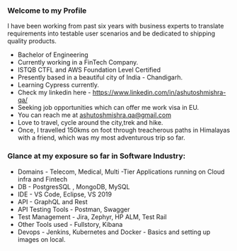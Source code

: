 ### Welcome to my Profile
I have been working from past six years with business experts to translate requirements into testable user scenarios and be dedicated to shipping quality products.
- Bachelor of Engineering
- Currently working in a FinTech Company.
- ISTQB CTFL and AWS Foundation Level Certified
- Presently based in a beautiful city of India - Chandigarh.
- Learning Cypress currently.
- Check my linkedin here - https://www.linkedin.com/in/ashutoshmishra-qa/
- Seeking job opportunities which can offer me work visa in EU.
- You can reach me at ashutoshmishra.qa@gmail.com
- Love to travel, cycle around the city,trek and hike.
- Once, I travelled 150kms on foot through treacherous paths in Himalayas with a friend, which was my most adventurous trip so far.

### Glance at my exposure so far in Software Industry:
* Domains - Telecom, Medical, Multi -Tier Applications running on Cloud infra and Fintech 
* DB - PostgresSQL , MongoDB, MySQL  
* IDE - VS Code, Eclipse, VS 2019
* API - GraphQL and Rest
* API Testing Tools - Postman, Swagger
* Test Management - Jira, Zephyr, HP ALM, Test Rail
* Other Tools used - Fullstory, Kibana
* Devops - Jenkins, Kubernetes and Docker - Basics and setting up images on local.
